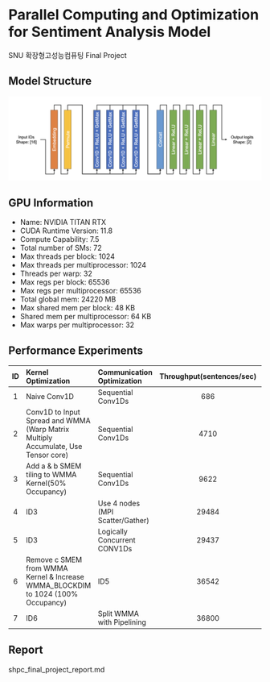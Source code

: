 # Parallel Computing and Optimization for Sentiment Analysis Model
SNU 확장형고성능컴퓨팅 Final Project

## Model Structure
![result](./sentiment_analysis_model_structure.png)

## GPU Information
- Name: NVIDIA TITAN RTX   
- CUDA Runtime Version: 11.8
- Compute Capability: 7.5
- Total number of SMs: 72   
- Max threads per block: 1024 
- Max threads per multiprocessor: 1024
- Threads per warp: 32
- Max regs per block: 65536
- Max regs per multiprocessor: 65536
- Total global mem: 24220 MB
- Max shared mem per block: 48 KB
- Shared mem per multiprocessor: 64 KB
- Max warps per multiprocessor: 32

## Performance Experiments
|ID|Kernel Optimization|Communication Optimization|Throughput(sentences/sec)|Commit Number|
|:-:|:-|:-|:-:|:-:|
|1|Naive Conv1D|Sequential Conv1Ds|686|43562e5|
|2|Conv1D to Input Spread and WMMA (Warp Matrix Multiply Accumulate, Use Tensor core)|Sequential Conv1Ds|4710|9635014|
|3|Add a & b SMEM tiling to WMMA Kernel(50% Occupancy)|Sequential Conv1Ds|9622|07acaef|
|4|ID3|Use 4 nodes (MPI Scatter/Gather)|29484|afd88a5|
|5|ID3|Logically Concurrent CONV1Ds|29437|67da912|
|6|Remove c SMEM from WMMA Kernel & Increase WMMA_BLOCKDIM to 1024 (100% Occupancy)|ID5|36542|583ccbe|
|7|ID6|Split WMMA with Pipelining|36800|3fcb6f3| 

## Report
shpc_final_project_report.md